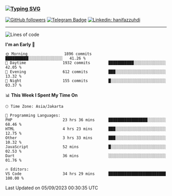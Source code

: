 ### [![Typing SVG](https://readme-typing-svg.herokuapp.com?font=lato&size=22&lines=Hi+There+👋)](https://git.io/typing-svg) 

[![GitHub followers](https://img.shields.io/github/followers/hanifazzuhdi?label=Follow&style=social)](https://github.com/hanifazzuhdi/?tab=follow) 
[![Telegram Badge](https://img.shields.io/badge/-hanif0198-blue?style=social&logo=telegram&link=https://www.t.me/hanif0198/)](https://www.t.me/hanif0198/) 
[![Linkedin: hanifazzuhdi](https://img.shields.io/badge/-hanifazzuhdi-blue?style=flat-square&logo=Linkedin&logoColor=white&link=https://www.linkedin.com/in/hanif-az-zuhdi-69688019b/)](https://www.linkedin.com/in/hanif-az-zuhdi-69688019b/) 

<hr/>

<!--START_SECTION:waka-->
![Lines of code](https://img.shields.io/badge/From%20Hello%20World%20I%27ve%20Written-30.3%20million%20lines%20of%20code-blue)

**I'm an Early 🐤** 

```text
🌞 Morning                1896 commits        ██████████░░░░░░░░░░░░░░░   41.26 % 
🌆 Daytime                1932 commits        ███████████░░░░░░░░░░░░░░   42.05 % 
🌃 Evening                612 commits         ███░░░░░░░░░░░░░░░░░░░░░░   13.32 % 
🌙 Night                  155 commits         █░░░░░░░░░░░░░░░░░░░░░░░░   03.37 % 
```


📊 **This Week I Spent My Time On** 

```text
🕑︎ Time Zone: Asia/Jakarta

💬 Programming Languages: 
PHP                      23 hrs 36 mins      █████████████████░░░░░░░░   68.46 % 
HTML                     4 hrs 23 mins       ███░░░░░░░░░░░░░░░░░░░░░░   12.75 % 
Other                    3 hrs 33 mins       ███░░░░░░░░░░░░░░░░░░░░░░   10.32 % 
JavaScript               52 mins             █░░░░░░░░░░░░░░░░░░░░░░░░   02.53 % 
Dart                     36 mins             ░░░░░░░░░░░░░░░░░░░░░░░░░   01.76 % 

🔥 Editors: 
VS Code                  34 hrs 29 mins      █████████████████████████   100.00 % 
```


 Last Updated on 05/09/2023 00:30:35 UTC
<!--END_SECTION:waka-->
